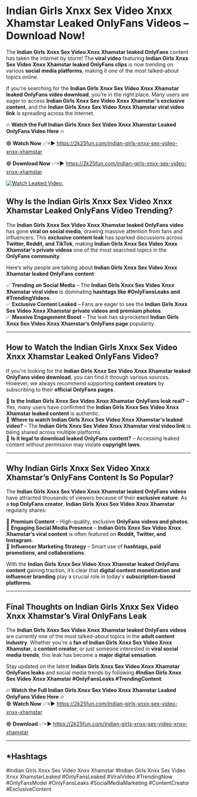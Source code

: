 # Indian Girls Xnxx Sex Video Xnxx Xhamstar Leaked OnlyFans Videos – Download Now!

The **Indian Girls Xnxx Sex Video Xnxx Xhamstar leaked OnlyFans** content has taken the internet by storm! The **viral video** featuring **Indian Girls Xnxx Sex Video Xnxx Xhamstar leaked OnlyFans clips** is now trending on various **social media platforms**, making it one of the most talked-about topics online.  

If you're searching for the **Indian Girls Xnxx Sex Video Xnxx Xhamstar leaked OnlyFans video download**, you’re in the right place. Many users are eager to access **Indian Girls Xnxx Sex Video Xnxx Xhamstar's exclusive content**, and the **Indian Girls Xnxx Sex Video Xnxx Xhamstar viral video link** is spreading across the internet.  

🔥 **Watch the Full Indian Girls Xnxx Sex Video Xnxx Xhamstar Leaked OnlyFans Video Here** 🔥  

🟢 **Watch Now** ✅=► https://2k25fun.com/indian-girls-xnxx-sex-video-xnxx-xhamstar

🟢 **Download Now** ✅=► https://2k25fun.com/indian-girls-xnxx-sex-video-xnxx-xhamstar

[![Watch Leaked Video.](https://miro.medium.com/v2/resize:fit:828/format:webp/1*cilzJN44JGOrTw9NJCrNHA.gif "Watch Leaked Video")](https://2k25fun.com/indian-girls-xnxx-sex-video-xnxx-xhamstar)

## **Why Is the Indian Girls Xnxx Sex Video Xnxx Xhamstar Leaked OnlyFans Video Trending?**  

The **Indian Girls Xnxx Sex Video Xnxx Xhamstar leaked OnlyFans video** has gone **viral on social media**, drawing massive attention from fans and influencers. This **exclusive content leak** has sparked discussions across **Twitter, Reddit, and TikTok**, making **Indian Girls Xnxx Sex Video Xnxx Xhamstar's private videos** one of the most searched topics in the **OnlyFans community**.  

Here’s why people are talking about **Indian Girls Xnxx Sex Video Xnxx Xhamstar leaked OnlyFans content**:  

✅ **Trending on Social Media** – The **Indian Girls Xnxx Sex Video Xnxx Xhamstar viral video** is dominating **hashtags like #OnlyFansLeaks and #TrendingVideos**.  
✅ **Exclusive Content Leaked** – Fans are eager to see the **Indian Girls Xnxx Sex Video Xnxx Xhamstar private videos and premium photos**.  
✅ **Massive Engagement Boost** – The leak has skyrocketed **Indian Girls Xnxx Sex Video Xnxx Xhamstar’s OnlyFans page** popularity.  

---

## **How to Watch the Indian Girls Xnxx Sex Video Xnxx Xhamstar Leaked OnlyFans Video?**  

If you're looking for the **Indian Girls Xnxx Sex Video Xnxx Xhamstar leaked OnlyFans video download**, you can find it through various sources. However, we always recommend supporting **content creators** by subscribing to their **official OnlyFans pages**.  

🔹 **Is the Indian Girls Xnxx Sex Video Xnxx Xhamstar OnlyFans leak real?** – Yes, many users have confirmed the **Indian Girls Xnxx Sex Video Xnxx Xhamstar leaked content** is authentic.  
🔹 **Where to watch Indian Girls Xnxx Sex Video Xnxx Xhamstar's leaked video?** – The **Indian Girls Xnxx Sex Video Xnxx Xhamstar viral video link** is being shared across multiple platforms.  
🔹 **Is it legal to download leaked OnlyFans content?** – Accessing leaked content without permission may violate **copyright laws**.  

---

## **Why Indian Girls Xnxx Sex Video Xnxx Xhamstar’s OnlyFans Content Is So Popular?**  

The **Indian Girls Xnxx Sex Video Xnxx Xhamstar leaked OnlyFans videos** have attracted thousands of viewers because of their **exclusive nature**. As a **top OnlyFans creator**, **Indian Girls Xnxx Sex Video Xnxx Xhamstar** regularly shares:  

📌 **Premium Content** – High-quality, exclusive **OnlyFans videos and photos**.  
📌 **Engaging Social Media Presence** – **Indian Girls Xnxx Sex Video Xnxx Xhamstar’s viral content** is often featured on **Reddit, Twitter, and Instagram**.  
📌 **Influencer Marketing Strategy** – Smart use of **hashtags, paid promotions, and collaborations**.  

With the **Indian Girls Xnxx Sex Video Xnxx Xhamstar leaked OnlyFans content** gaining traction, it’s clear that **digital content monetization and influencer branding** play a crucial role in today's **subscription-based platforms**.  

---

## **Final Thoughts on Indian Girls Xnxx Sex Video Xnxx Xhamstar’s Viral OnlyFans Leak**  

The **Indian Girls Xnxx Sex Video Xnxx Xhamstar leaked OnlyFans videos** are currently one of the most talked-about topics in the **adult content industry**. Whether you're a **fan of Indian Girls Xnxx Sex Video Xnxx Xhamstar**, a **content creator**, or just someone interested in **viral social media trends**, this leak has become a **major digital sensation**.  

Stay updated on the latest **Indian Girls Xnxx Sex Video Xnxx Xhamstar OnlyFans leaks** and social media trends by following **#Indian Girls Xnxx Sex Video Xnxx Xhamstar #OnlyFansLeaks #TrendingContent**.  

🔥 **Watch the Full Indian Girls Xnxx Sex Video Xnxx Xhamstar Leaked OnlyFans Video Here** 🔥  
🟢 **Watch Now** ✅=► https://2k25fun.com/indian-girls-xnxx-sex-video-xnxx-xhamstar

🟢 **Download** ✅=► https://2k25fun.com/indian-girls-xnxx-sex-video-xnxx-xhamstar

---

## *Hashtags
#Indian Girls Xnxx Sex Video Xnxx Xhamstar #Indian Girls Xnxx Sex Video Xnxx XhamstarLeaked #OnlyFansLeaked #ViralVideo #TrendingNow #OnlyFansModel #OnlyFansLeaks #SocialMediaMarketing #ContentCreator #ExclusiveContent  